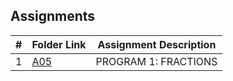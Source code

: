 ## Assignments

|  #  | Folder Link | Assignment Description |
| :-: | ----------- | ---------------------- |
|  1  | [A05](./A05)      | PROGRAM 1: FRACTIONS          |
